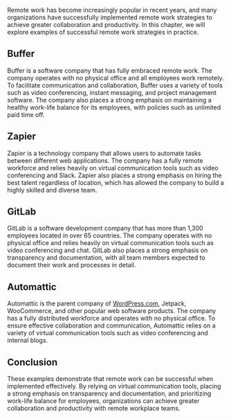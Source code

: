 
Remote work has become increasingly popular in recent years, and many organizations have successfully implemented remote work strategies to achieve greater collaboration and productivity. In this chapter, we will explore examples of successful remote work strategies in practice.

Buffer
------

Buffer is a software company that has fully embraced remote work. The company operates with no physical office and all employees work remotely. To facilitate communication and collaboration, Buffer uses a variety of tools such as video conferencing, instant messaging, and project management software. The company also places a strong emphasis on maintaining a healthy work-life balance for its employees, with policies such as unlimited paid time off.

Zapier
------

Zapier is a technology company that allows users to automate tasks between different web applications. The company has a fully remote workforce and relies heavily on virtual communication tools such as video conferencing and Slack. Zapier also places a strong emphasis on hiring the best talent regardless of location, which has allowed the company to build a highly skilled and diverse team.

GitLab
------

GitLab is a software development company that has more than 1,300 employees located in over 65 countries. The company operates with no physical office and relies heavily on virtual communication tools such as video conferencing and chat. GitLab also places a strong emphasis on transparency and documentation, with all team members expected to document their work and processes in detail.

Automattic
----------

Automattic is the parent company of [WordPress.com](http://WordPress.com), Jetpack, WooCommerce, and other popular web software products. The company has a fully distributed workforce and operates with no physical office. To ensure effective collaboration and communication, Automattic relies on a variety of virtual communication tools such as video conferencing and internal blogs.

Conclusion
----------

These examples demonstrate that remote work can be successful when implemented effectively. By relying on virtual communication tools, placing a strong emphasis on transparency and documentation, and prioritizing work-life balance for employees, organizations can achieve greater collaboration and productivity with remote workplace teams.
